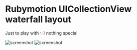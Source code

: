 # Rubymotion UICollectionView waterfall layout

Just to play with :-)
nothing special

![screenshot](https://github.com/seanlilmateus/WaterfallView/blob/master/screenshot.PNG?raw=true "Screenshot")
![screenshot](https://github.com/seanlilmateus/WaterfallView/blob/master/screenshot.PNG?raw=true "Screenshot 2")